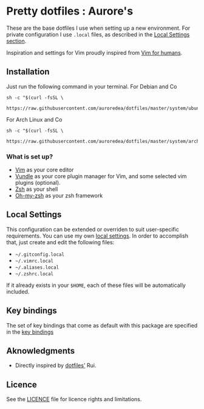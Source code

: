 # Pretty dotfiles : Aurore's

These are the base dotfiles I use when setting up a new environment. For private configuration I use `.local` files, as described in the [Local Settings section](https://github.com/auroredea/dotfiles#local-settings).

Inspiration and settings for Vim proudly inspired from [Vim for humans](https://vimebook.com/en).

## Installation

Just run the following command in your terminal.
For Debian and Co

```shell
sh -c "$(curl -fsSL \
  https://raw.githubusercontent.com/auroredea/dotfiles/master/system/ubuntu.sh)"
```

For Arch Linux and Co

```shell
sh -c "$(curl -fsSL \
  https://raw.githubusercontent.com/auroredea/dotfiles/master/system/archlinux.sh)"
```

### What is set up?
* [Vim](http://www.vim.org/) as your core editor
* [Vundle](https://github.com/VundleVim/Vundle.vim) as your core plugin manager for Vim, and some selected vim plugins (optional).
* [Zsh](http://www.zsh.org/) as your shell
* [Oh-my-zsh](http://ohmyz.sh/) as your zsh framework

## Local Settings
This configuration can be extended or overriden to suit user-specific
requirements. You can use my own [local settings](https://github.com/auroredea/dotfiles/tree/master/local). In order to accomplish that, just create and edit the following files:
* `~/.gitconfig.local`
* `~/.vimrc.local`
* `~/.aliases.local`
* `~/.zshrc.local`

If it already exists in your `$HOME`, each of these files will be automatically included.

## Key bindings
The set of key bindings that come as default with this package are specified in the [key bindings](https://github.com/auroredea/dotfiles/blob/master/key_bindings.md)

## Aknowledgments
* Directly inspired by [dotfiles'](https://github.com/ruiafonsopereira/dotfiles) Rui.

## Licence
See the [LICENCE](https://github.com/auroredea/dotfiles/blob/master/LICENCE.md) file for licence rights and limitations.
